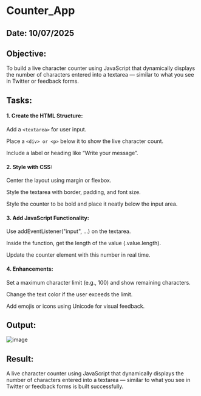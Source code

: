 # Counter_App
## Date: 10/07/2025
## Objective:
To build a live character counter using JavaScript that dynamically displays the number of characters entered into a textarea — similar to what you see in Twitter or feedback forms.

## Tasks:

#### 1. Create the HTML Structure:
Add a ```<textarea>``` for user input.

Place a ```<div> or <p>``` below it to show the live character count.

Include a label or heading like “Write your message”.

#### 2. Style with CSS:
Center the layout using margin or flexbox.

Style the textarea with border, padding, and font size.

Style the counter to be bold and place it neatly below the input area.

#### 3. Add JavaScript Functionality:
Use addEventListener("input", ...) on the textarea.

Inside the function, get the length of the value (.value.length).

Update the counter element with this number in real time.

#### 4. Enhancements:
Set a maximum character limit (e.g., 100) and show remaining characters.

Change the text color if the user exceeds the limit.

Add emojis or icons using Unicode for visual feedback.

## Output:
![image](https://github.com/user-attachments/assets/3bf9f693-c569-49fd-b684-cac244864c6b)


## Result:
A live character counter using JavaScript that dynamically displays the number of characters entered into a textarea — similar to what you see in Twitter or feedback forms is built successfully.
